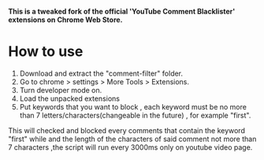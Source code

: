 **This is a tweaked fork of the official 'YouTube Comment Blacklister' extensions on Chrome Web Store.**

How to use
==========

1. Download and extract the "comment-filter" folder.
2. Go to chrome > settings > More Tools > Extensions.
3. Turn developer mode on.
4. Load the unpacked extensions
5. Put keywords that you want to block , each keyword must be no more than 7 letters/characters(changeable in the future) , for example "first".

This will checked and blocked every comments that contain the keyword "first" while and the length of the characters of said comment not more than 7 characters ,the script will run every 3000ms only on youtube video page.

